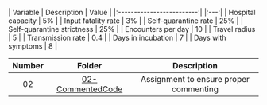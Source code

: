 | Variable | Description | Value | 
|:-------------------------:|
|:---:|
| Hospital capacity | 5% | 
| Input fatality rate | 3% |
| Self-quarantine rate | 25% |
| Self-quarantine strictness | 25% |
| Encounters per day | 10 |
| Travel radius | 5 |
| Transmission rate | 0.4 |
| Days in incubation | 7 |
| Days with symptoms | 8 |

| Number        | Folder                                                        | Description                          |
|:-------------:|:-------------------------------------------------------------:|:------------------------------------:|
| 02            | [02-CommentedCode](https://github.com/Landon-Brown1/2143-OOP-Brown/tree/master/Assignments/02-CommentedCode "02-CommentedCode") |Assignment to ensure proper commenting|